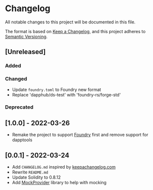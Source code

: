 # Changelog

All notable changes to this project will be documented in this file.

The format is based on [Keep a Changelog](https://keepachangelog.com/en/1.0.0/),
and this project adheres to [Semantic Versioning](https://semver.org/spec/v2.0.0.html).

## [Unreleased]

### Added

### Changed
- Update `foundry.toml` to Foundry new format
- Replace 'dapphub/ds-test' with 'foundry-rs/forge-std'

### Deprecated

## [1.0.0] - 2022-03-26

- Remake the project to support [Foundry](https://github.com/gakonst/foundry) first and remove support for dapptools

## [0.0.1] - 2022-03-24

- Add `CHANGELOG.md` inspired by [keepachangelog.com](https://keepachangelog.com/en/1.0.0/)
- Rewrite `README.md`
- Update Solidity to 0.8.12
- Add [MockProvider](https://github.com/cleanunicorn/mockprovider) library to help with mocking
